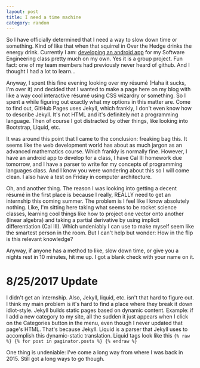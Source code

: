 ```yaml
---
layout: post
title: I need a time machine
category: random
---
```


So I have officially determined that I need a way to slow down time or
something. Kind of like that when that squirrel in Over the Hedge drinks the
energy drink. Currently I am:
[developing an android app](https://www.github.com/electr0sheep/malaware) for my
Software Engineering class pretty much on my own. Yes it is a group project. Fun
fact: one of my team members had previously never heard of github. And I thought
I had a lot to learn...

Anyway, I spent this fine evening looking over my résumé (Haha it sucks, I'm
over it) and decided that I wanted to make a page here on my blog with like a
way cool interactive résumé using CSS wizardry or something. So I spent a while
figuring out exactly what my options in this matter are. Come to find out,
GitHub Pages uses Jekyll, which frankly, I don't even know how to describe
Jekyll. It's not HTML and it's definitely not a programming language. Then of
course I got distracted by other things, like looking into Bootstrap, Liquid,
etc.

It was around this point that I came to the conclusion: freaking bag this. It
seems like the web development world has about as much jargon as an advanced
mathematics course. Which frankly is normally fine. However, I have an android
app to develop for a class, I have Cal III homework due tomorrow, and I have a
parser to write for my concepts of programming languages class. And I know you
were wondering about this so I will come clean. I also have a test on Friday in
computer architecture.

Oh, and another thing. The reason I was looking into getting a decent résumé in
the first place is because I really, REALLY need to get an internship this
coming summer. The problem is I feel like I know absolutely nothing. Like, I'm
sitting here taking what seems to be rocket science classes, learning cool
things like how to project one vector onto another (linear algebra) and taking a
partial derivative by using implicit differentiation (Cal III). Which undeniably
I can use to make myself seem like the smartest person in the room. But I can't
help but wonder: How in the flip is this relevant knowledge?

Anyway, if anyone has a method to like, slow down time, or give you a nights
rest in 10 minutes, hit me up. I got a blank check with your name on it.

# 8/25/2017 Update
I didn't get an internship. Also, Jekyll, liquid, etc. isn't that hard to figure
out. I think my main problem is it's hard to find a place where they break it
down idiot-style. Jekyll builds static pages based on dynamic content. Example:
if I add a new category to my site, all the sudden it just appears when I click
on the Categories button in the menu, even though I never updated that page's
HTML. That's because Jekyll. Liquid is a parser that Jekyll uses to accomplish
this dynamic-static translation. Liquid tags look like this `{% raw %} {% for post in paginator.posts %} {% endraw %}`

One thing is undeniable: I've come a long way from where I was back in 2015.
Still got a long ways to go though.

